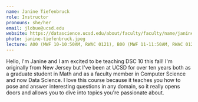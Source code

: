 ```yaml
---
name: Janine Tiefenbruck
role: Instructor
pronouns: she/her
email: jlobue@ucsd.edu
website: https://datascience.ucsd.edu/about/faculty/faculty/name/janine-tiefenbruck/
photo: janine-tiefenbruck.jpeg
lecture: A00 (MWF 10-10:50AM, RWAC 0121), B00 (MWF 11-11:50AM, RWAC 0121)
---
```

Hello, I'm Janine and I am excited to be teaching DSC 10 this fall! I'm originally from New Jersey but I've been at UCSD for over ten years both as a graduate student in Math and as a faculty member in Computer Science and now Data Science.  I love this course because it teaches you how to pose and answer interesting questions in any domain, so it really opens doors and allows you to dive into topics you're passionate about. 